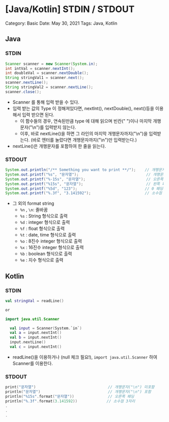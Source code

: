 # [Java/Kotlin] STDIN / STDOUT

Category: Basic
Date: May 30, 2021
Tags: Java, Kotlin

## Java

### STDIN

```java
Scanner scanner = new Scanner(System.in);
int intVal = scanner.nextInt();
int doubleVal = scanner.nextDouble();
String stringVal1 = scanner.next();
scanner.nextLine();
String stringVal2 = scanner.nextLine();
scanner.close();
```

- Scanner 를 통해 입력 받을 수 있다.
- 입력 받는 값의 Type 이 정해져있다면, nextInt(), nextDouble(), next()등을 이용해서 입력 받으면 된다.
    - 이 함수들의 경우, 연속된만큼 type 에 대해 읽으며 빈칸(" ")이나 마지막 개행문자("\n")를 입력받지 않는다.
    - 이후, 바로 nextLine()을 하면 그 라인의 마지막 개행문자까지("\n")을 입력받는다. (바로 엔터를 눌렀다면 개행문자까지("\n")만 입력받는다.)
- nextLine()은 개행문자를 포함하여 한 줄을 읽는다.

### STDOUT

```java
System.out.println("/** Something you want to print **/");    // 개행문자("\n") 포함
System.out.printf("%s", "문자열");                              // 개행문자("\n") 미포함
System.out.printf("%-15s", "문자열");                           // 오른쪽 패딩
System.out.printf("%15s", "문자열");                            // 왼쪽 패딩
System.out.printf("%5d", "123");                              // 0 패딩해서 5자리로 출력
System.out.printf("%.3f", "3.141592");                        // 소수점 3자리
```

- 그 외의 format string
    - `%n` , `\n`: 줄바꿈
    - `%s` : String 형식으로 출력
    - `%d` : integer 형식으로 출력
    - `%f` : float 형식으로 출력
    - `%t` : date, time 형식으로 출력
    - `%o` : 8진수 integer 형식으로 출력
    - `%x` : 16진수 integer 형식으로 출력
    - `%b` : boolean 형식으로 출력
    - `%e` : 지수 형식으로 출력

## Kotlin

### STDIN

```kotlin
val stringVal = readLine()

or

import java.util.Scanner

  val input = Scanner(System.`in`)  
  val a = input.nextInt()  
  val b = input.nextInt()
  input.nextLine()
  val c = input.nextInt()
```

- readLine()을 이용하거나 (null 체크 필요!), `import java.util.Scanner` 하여 Scanner를 이용한다.

### STDOUT

```kotlin
print("문자열")                                // 개행문자("\n") 미포함
println("문자열")                              // 개행문자("\n") 포함
println("%15s".format("문자열"))               // 오른쪽 패딩
println("%.3f".format(3.141592))             // 소수점 3자리
.
.
.
```
